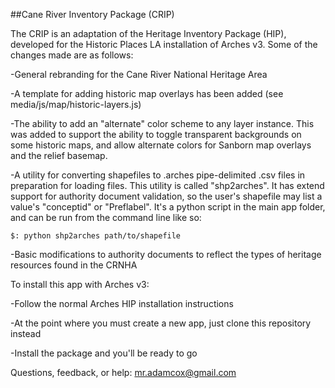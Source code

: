 ##Cane River Inventory Package (CRIP)

The CRIP is an adaptation of the Heritage Inventory Package (HIP), developed for the Historic Places LA installation of Arches v3.  Some of the changes made are as follows:

-General rebranding for the Cane River National Heritage Area

-A template for adding historic map overlays has been added (see media/js/map/historic-layers.js)

-The ability to add an "alternate" color scheme to any layer instance.  This was added to support the ability to toggle transparent backgrounds on some historic maps, and allow alternate colors for Sanborn map overlays and the relief basemap.

-A utility for converting shapefiles to .arches pipe-delimited .csv files in preparation for loading files.  This utility is called "shp2arches".  It has extend support for authority document validation, so the user's shapefile may list a value's "conceptid" or "Preflabel".  It's a python script in the main app folder, and can be run from the command line like so:

    $: python shp2arches path/to/shapefile
    
-Basic modifications to authority documents to reflect the types of heritage resources found in the CRNHA

To install this app with Arches v3:

-Follow the normal Arches HIP installation instructions

-At the point where you must create a new app, just clone this repository instead

-Install the package and you'll be ready to go

Questions, feedback, or help: mr.adamcox@gmail.com